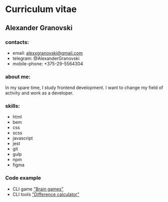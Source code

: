 # Curriculum vitae

## Alexander Granovski

### contacts:
* email: alexxgranovski@gmail.com
* telegram: @AlexanderGranovski
* mobile-phone: +375-29-5564304

### about me:
In my spare time, I study frontend development. I want to change my field of activity and work as a developer.

### skills:
* html
* bem
* css
* scss
* javascript
* jest
* git
* gulp
* npm
* figma

### Code example
* CLI game ["Brain games"](https://github.com/Alexsander-19/frontend-project-lvl1)
* CLI tools ["Difference calculator"](https://github.com/Alexsander-19/frontend-project-lvl2)
